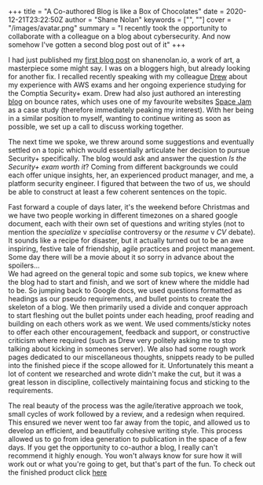 +++
title = "A Co-authored Blog is like a Box of Chocolates"
date = 2020-12-21T23:22:50Z
author = "Shane Nolan"
keywords = ["", ""]
cover = "/images/avatar.png"
summary = "I recently took the opportunity to collaborate with a colleague on a blog about cybersecurity. And now somehow I've gotten a second blog post out of it"
+++

I had just published my [first blog post](/posts/aws-ml-exam-guide) on shanenolan.io, a work of art, a masterpiece some might say. I was on a bloggers high, but already looking for another fix. I recalled recently speaking with my colleague [Drew](https://drew-noble.com/) about my experience with AWS exams and her ongoing experience studying for the Comptia Security+ exam. Drew had also just authored an interesting [blog](https://www.linkedin.com/pulse/know-more-bounce-rate-drew-noble/) on bounce rates, which uses one of my favourite websites [Space Jam](https://www.spacejam.com/) as a case study (therefore immediately peaking my interest). With her being in a similar position to myself, wanting to continue writing as soon as possible, we set up a call to discuss working together.

The next time we spoke, we threw around some suggestions and eventually settled on a topic which would essentially articulate her decision to pursue Security+ specifically. The blog would ask and answer the question *Is the Security+ exam worth it*? Coming from different backgrounds we could each offer unique insights, her, an experienced product manager, and me, a platform security engineer. I figured that between the two of us, we should be able to construct at least a few coherent sentences on the topic. 

Fast forward a couple of days later, it's the weekend before Christmas and we have two people working in different timezones on a shared google document, each with their own set of questions and writing styles (not to mention the *specialize* v *specialise* controversy or the *resume* v *CV* debate). It sounds like a recipe for disaster, but it actually turned out to be an awe inspiring, festive tale of friendship, agile practices and project management. Some day there will be a movie about it so sorry in advance about the spoilers...  
We had agreed on the general topic and some sub topics, we knew where the blog had to start and finish, and we sort of knew where the middle had to be. So jumping back to Google docs, we used questions formatted as headings as our pseudo requirements, and bullet points to create the skeleton of a blog. We then primarily used a divide and conquer approach to start fleshing out the bullet points under each heading, proof reading and building on each others work as we went. We used comments/sticky notes to offer each other encouragement, feedback and support, or constructive criticism where required (such as Drew very politely asking me to stop talking about kicking in someones server). We also had some rough work pages dedicated to our miscellaneous thoughts, snippets ready to be pulled into the finished piece if the scope allowed for it. Unfortunately this meant a lot of content we researched and wrote didn't make the cut, but it was a great lesson in discipline, collectively maintaining focus and sticking to the requirements.

The real beauty of the process was the agile/iterative approach we took, small cycles of work followed by a review, and a redesign when required. This ensured we never went too far away from the topic, and allowed us to develop an efficient, and beautifully cohesive writing style. This process allowed us to go from idea generation to publication in the space of a few days. If you get the opportunity to co-author a blog, I really can't recommend it highly enough. You won't always know for sure how it will work out or what you're going to get, but that's part of the fun. To check out the finished product click [here](https://www.linkedin.com/pulse/worth-take-security-certification-drew-noble)
